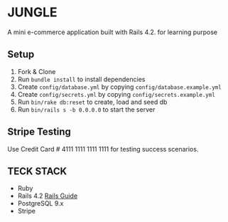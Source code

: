 # JUNGLE

A mini e-commerce application built with Rails 4.2. for learning purpose

## Setup
1. Fork & Clone
2. Run `bundle install` to install dependencies
3. Create `config/database.yml` by copying `config/database.example.yml`
4. Create `config/secrets.yml` by copying `config/secrets.example.yml`
5. Run `bin/rake db:reset` to create, load and seed db
6. Run `bin/rails s -b 0.0.0.0` to start the server

## Stripe Testing
Use Credit Card # 4111 1111 1111 1111 for testing success scenarios.

## TECK STACK
* Ruby
* Rails 4.2 [Rails Guide](http://guides.rubyonrails.org/v4.2/)
* PostgreSQL 9.x
* Stripe
